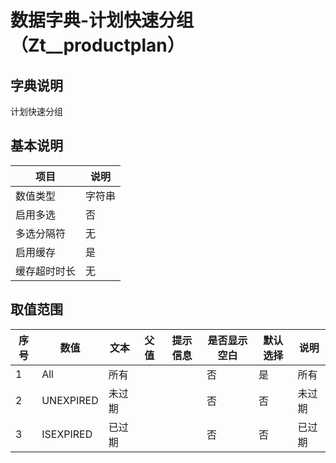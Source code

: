 # 数据字典-计划快速分组（Zt__productplan）
## 字典说明
计划快速分组

## 基本说明
| 项目 | 说明 |
| -- | -- |
| 数值类型 | 字符串 |
| 启用多选 | 否 |
| 多选分隔符 | 无 |
| 启用缓存 | 是 |
| 缓存超时时长 | 无 |

## 取值范围
| 序号 | 数值 | 文本 | 父值 | 提示信息 | 是否显示空白 | 默认选择 | 说明 |
| -- | -- | -- | -- | -- | -- | -- | -- |
| 1 | All | 所有 |  |  | 否 | 是 | 所有 |
| 2 | UNEXPIRED | 未过期 |  |  | 否 | 否 | 未过期 |
| 3 | ISEXPIRED | 已过期 |  |  | 否 | 否 | 已过期 |

